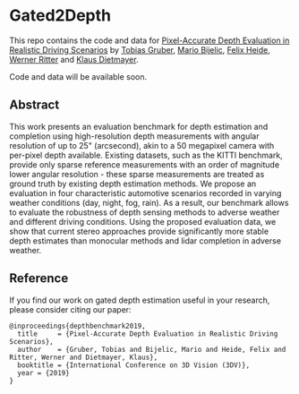 Gated2Depth
============================
This repo contains the code and data for [Pixel-Accurate Depth Evaluation in Realistic Driving Scenarios](https://arxiv.org/pdf/1906.08953.pdf) by [Tobias Gruber](https://scholar.google.de/citations?user=w-VeQ5cAAAAJ&hl=de), [Mario Bijelic](http://mariobijelic.de/wordpress/), [Felix Heide](http://www.cs.princeton.edu/~fheide/), [Werner Ritter](https://www.xing.com/profile/Werner_Ritter7) and [Klaus Dietmayer](https://www.uni-ulm.de/en/in/institute-of-measurement-control-and-microtechnology/institute/staff/institutional-administration/prof-dr-ing-klaus-dietmayer/).

Code and data will be available soon.

## Abstract
This work presents an evaluation benchmark for depth estimation and completion using high-resolution depth measurements with angular resolution of up to 25" (arcsecond), akin to a 50 megapixel camera with per-pixel depth available. Existing datasets, such as the KITTI benchmark, provide only sparse reference measurements with an order of magnitude lower angular resolution - these sparse measurements are treated as ground truth by existing depth estimation methods. We propose an evaluation in four characteristic automotive scenarios recorded in varying weather conditions (day, night, fog, rain). As a result, our benchmark allows to evaluate the robustness of depth sensing methods to adverse weather and different driving conditions. Using the proposed evaluation data, we show that current stereo approaches provide significantly more stable depth estimates than monocular methods and lidar completion in adverse weather.

## Reference
If you find our work on gated depth estimation useful in your research, please consider citing our paper:
```
@inproceedings{depthbenchmark2019,
  title     = {Pixel-Accurate Depth Evaluation in Realistic Driving Scenarios},
  author    = {Gruber, Tobias and Bijelic, Mario and Heide, Felix and Ritter, Werner and Dietmayer, Klaus},
  booktitle = {International Conference on 3D Vision (3DV)},
  year = {2019}
}
```
